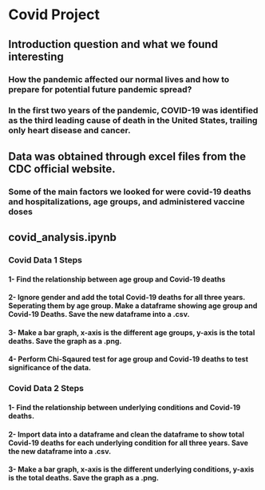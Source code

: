 # Covid Project

## Introduction question and what we found interesting
### How the pandemic affected our normal lives and how to prepare for potential future pandemic spread?
### In the first two years of the pandemic, COVID-19 was identified as the third leading cause of death in the United States, trailing only heart disease and cancer.

## Data was obtained through excel files from the CDC official website.
### Some of the main factors we looked for were covid-19 deaths and hospitalizations, age groups, and administered vaccine doses




## covid_analysis.ipynb 

### Covid Data 1 Steps

#### 1- Find the relationship between age group and Covid-19 deaths
#### 2- Ignore gender and add the total Covid-19 deaths for all three years. Seperating them by age group. Make a dataframe showing age group and Covid-19 Deaths. Save the new dataframe into a .csv.
#### 3- Make a bar graph, x-axis is the different age groups, y-axis is the total deaths. Save the graph as a .png.
#### 4- Perform Chi-Sqaured test for age group and Covid-19 deaths to test significance of the data. 


### Covid Data 2 Steps

#### 1- Find the relationship between underlying conditions and Covid-19 deaths.
#### 2- Import data into a dataframe and clean the dataframe to show total Covid-19 deaths for each underlying condition for all three years. Save the new dataframe into a .csv.
#### 3- Make a bar graph, x-axis is the different underlying conditions, y-axis is the total deaths. Save the graph as a .png.

